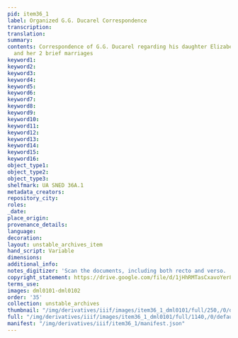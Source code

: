 ```yaml
---
pid: item36_1
label: Organized G.G. Ducarel Correspondence
transcription:
translation:
summary:
contents: Correspondence of G.G. Ducarel regarding his daughter Elizabeth, Betsy,
  and her 2 brief marriages
keyword1:
keyword2:
keyword3:
keyword4:
keyword5:
keyword6:
keyword7:
keyword8:
keyword9:
keyword10:
keyword11:
keyword12:
keyword13:
keyword14:
keyword15:
keyword16:
object_type1:
object_type2:
object_type3:
shelfmark: UA SNED 36A.1
metadata_creators:
repository_city:
roles:
_date:
place_origin:
provenance_details:
language:
decoration:
layout: unstable_archives_item
hand_script: Variable
dimensions:
additional_info:
notes_digitizer: 'Scan the documents, including both recto and verso. '
copyright_statement: https://drive.google.com/file/d/1jHhRMTasCxavoYer89Wn8_Xn65nL0sW0/view?usp=sharing
terms_use:
images: dml0101-dml0102
order: '35'
collection: unstable_archives
thumbnail: "/img/derivatives/iiif/images/item36_1_dml0101/full/250,/0/default.jpg"
full: "/img/derivatives/iiif/images/item36_1_dml0101/full/1140,/0/default.jpg"
manifest: "/img/derivatives/iiif/item36_1/manifest.json"
---
```

